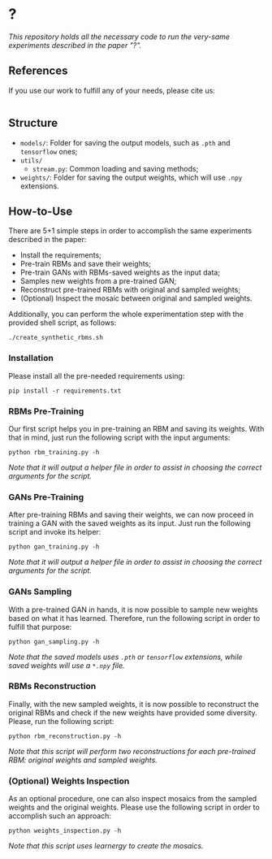 # ?

*This repository holds all the necessary code to run the very-same experiments described in the paper "?".*

## References

If you use our work to fulfill any of your needs, please cite us:

```
```

## Structure

  * `models/`: Folder for saving the output models, such as `.pth` and `tensorflow` ones;
  * `utils/`
    * `stream.py`: Common loading and saving methods;
  * `weights/`: Folder for saving the output weights, which will use `.npy` extensions.

## How-to-Use

There are 5+1 simple steps in order to accomplish the same experiments described in the paper:

 * Install the requirements;
 * Pre-train RBMs and save their weights;
 * Pre-train GANs with RBMs-saved weights as the input data;
 * Samples new weights from a pre-trained GAN;
 * Reconstruct pre-trained RBMs with original and sampled weights;
 * (Optional) Inspect the mosaic between original and sampled weights.

Additionally, you can perform the whole experimentation step with the provided shell script, as follows:

```./create_synthetic_rbms.sh```
 
### Installation

Please install all the pre-needed requirements using:

```pip install -r requirements.txt```

### RBMs Pre-Training

Our first script helps you in pre-training an RBM and saving its weights. With that in mind, just run the following script with the input arguments:

```python rbm_training.py -h```

*Note that it will output a helper file in order to assist in choosing the correct arguments for the script.*

### GANs Pre-Training

After pre-training RBMs and saving their weights, we can now proceed in training a GAN with the saved weights as its input. Just run the following script and invoke its helper:

```python gan_training.py -h```

*Note that it will output a helper file in order to assist in choosing the correct arguments for the script.*

### GANs Sampling

With a pre-trained GAN in hands, it is now possible to sample new weights based on what it has learned. Therefore, run the following script in order to fulfill that purpose:

```python gan_sampling.py -h```

*Note that the saved models uses `.pth` or `tensorflow` extensions, while saved weights will use a `*.npy` file.*

### RBMs Reconstruction

Finally, with the new sampled weights, it is now possible to reconstruct the original RBMs and check if the new weights have provided some diversity. Please, run the following script:

```python rbm_reconstruction.py -h```

*Note that this script will perform two reconstructions for each pre-trained RBM: original weights and sampled weights.*

### (Optional) Weights Inspection

As an optional procedure, one can also inspect mosaics from the sampled weights and the original weights. Please use the following script in order to accomplish such an approach:

```python weights_inspection.py -h```

*Note that this script uses learnergy to create the mosaics.*
